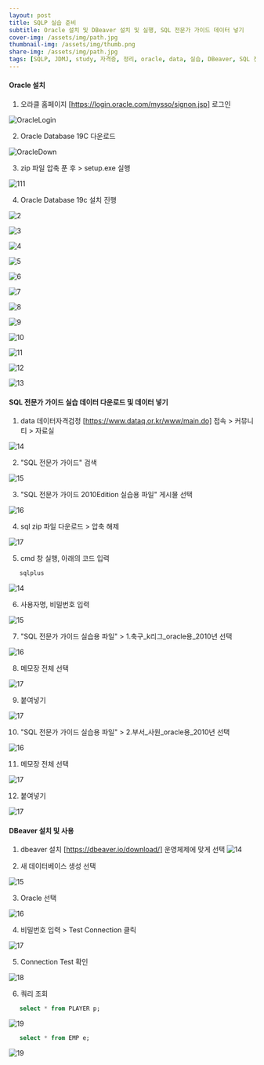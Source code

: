 ```yaml
---
layout: post
title: SQLP 실습 준비
subtitle: Oracle 설치 및 DBeaver 설치 및 실행, SQL 전문가 가이드 데이터 넣기 
cover-img: /assets/img/path.jpg
thumbnail-img: /assets/img/thumb.png
share-img: /assets/img/path.jpg
tags: [SQLP, JDMJ, study, 자격증, 정리, oracle, data, 실습, DBeaver, SQL 전문가 가이드, oracle 설치]
---
```


#### Oracle 설치
     
   1. 오라클 홈페이지 [https://login.oracle.com/mysso/signon.jsp] 로그인

   ![OracleLogin](/assets/img/20220802_SQLP_STUDY2/oracleLogin.png)

   2. Oracle Database 19C 다운로드
 
   ![OracleDown](/assets/img/20220802_SQLP_STUDY2/oracleDown.png)
   
   3. zip 파일 압축 푼 후 > setup.exe 실행
  
   ![111](/assets/img/20220802_SQLP_STUDY2/01.png)

   4. Oracle Database 19c 설치 진행

   ![2](/assets/img/20220802_SQLP_STUDY2/02.png)
   
   ![3](/assets/img/20220802_SQLP_STUDY2/03.png)

   ![4](/assets/img/20220802_SQLP_STUDY2/04.png)

   ![5](/assets/img/20220802_SQLP_STUDY2/05.png)

   ![6](/assets/img/20220802_SQLP_STUDY2/06.png)

   ![7](/assets/img/20220802_SQLP_STUDY2/08.png)

   ![8](/assets/img/20220802_SQLP_STUDY2/09.png)
   
   ![9](/assets/img/20220802_SQLP_STUDY2/1.png)

   ![10](/assets/img/20220802_SQLP_STUDY2/2.png)

   ![11](/assets/img/20220802_SQLP_STUDY2/3.png)

   ![12](/assets/img/20220802_SQLP_STUDY2/4.png)

   ![13](/assets/img/20220802_SQLP_STUDY2/5.png)


#### SQL 전문가 가이드 실습 데이터 다운로드 및 데이터 넣기
   
   1. data 데이터자격검정 [https://www.dataq.or.kr/www/main.do] 접속 > 커뮤니티 > 자료실
   
   ![14](/assets/img/20220802_SQLP_STUDY2/11.png)

   2. "SQL 전문가 가이드" 검색 

   ![15](/assets/img/20220802_SQLP_STUDY2/12.png)

   3. "SQL 전문가 가이드 2010Edition 실습용 파일" 게시물 선택

   ![16](/assets/img/20220802_SQLP_STUDY2/13.png)

   4. sql zip 파일 다운로드 > 압축 해제

   ![17](/assets/img/20220802_SQLP_STUDY2/14.png)

   5. cmd 창 실행, 아래의 코드 입력

   ```sql
      sqlplus
   ```
   ![14](/assets/img/20220802_SQLP_STUDY2/18.png)

   6. 사용자명, 비밀번호 입력

   ![15](/assets/img/20220802_SQLP_STUDY2/18-1.png)


   7. "SQL 전문가 가이드 실습용 파일" > 1.축구_k리그_oracle용_2010년 선택

   ![16](/assets/img/20220802_SQLP_STUDY2/15-1.png)

   8. 메모장 전체 선택
   
   ![17](/assets/img/20220802_SQLP_STUDY2/16.png)

   9. 붙여넣기

   ![17](/assets/img/20220802_SQLP_STUDY2/19.png)

   10. "SQL 전문가 가이드 실습용 파일" > 2.부서_사원_oracle용_2010년 선택

   ![16](/assets/img/20220802_SQLP_STUDY2/15.png)

   11. 메모장 전체 선택
   
   ![17](/assets/img/20220802_SQLP_STUDY2/21.png)

   12. 붙여넣기

   ![17](/assets/img/20220802_SQLP_STUDY2/22.png)


#### DBeaver 설치 및 사용

   1. dbeaver 설치 [https://dbeaver.io/download/]
   운영체제에 맞게 선택
   ![14](/assets/img/20220802_SQLP_STUDY2/6.png)

   2. 새 데이터베이스 생성 선택

   ![15](/assets/img/20220802_SQLP_STUDY2/7.png)

   3. Oracle 선택

   ![16](/assets/img/20220802_SQLP_STUDY2/8.png)

   4. 비밀번호 입력 > Test Connection 클릭

   ![17](/assets/img/20220802_SQLP_STUDY2/9.png)

   5. Connection Test 확인

   ![18](/assets/img/20220802_SQLP_STUDY2/10.png)

   6. 쿼리 조회

   ```sql
      select * from PLAYER p;
   ```
   ![19](/assets/img/20220802_SQLP_STUDY2/20.png)

   ```sql
      select * from EMP e;
   ```

   ![19](/assets/img/20220802_SQLP_STUDY2/23.png)